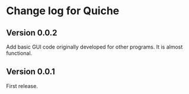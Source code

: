 Change log for Quiche
=====================

Version 0.0.2
-------------

Add basic GUI code originally developed for other programs.  It is almost functional.


Version 0.0.1
-------------

First release.
